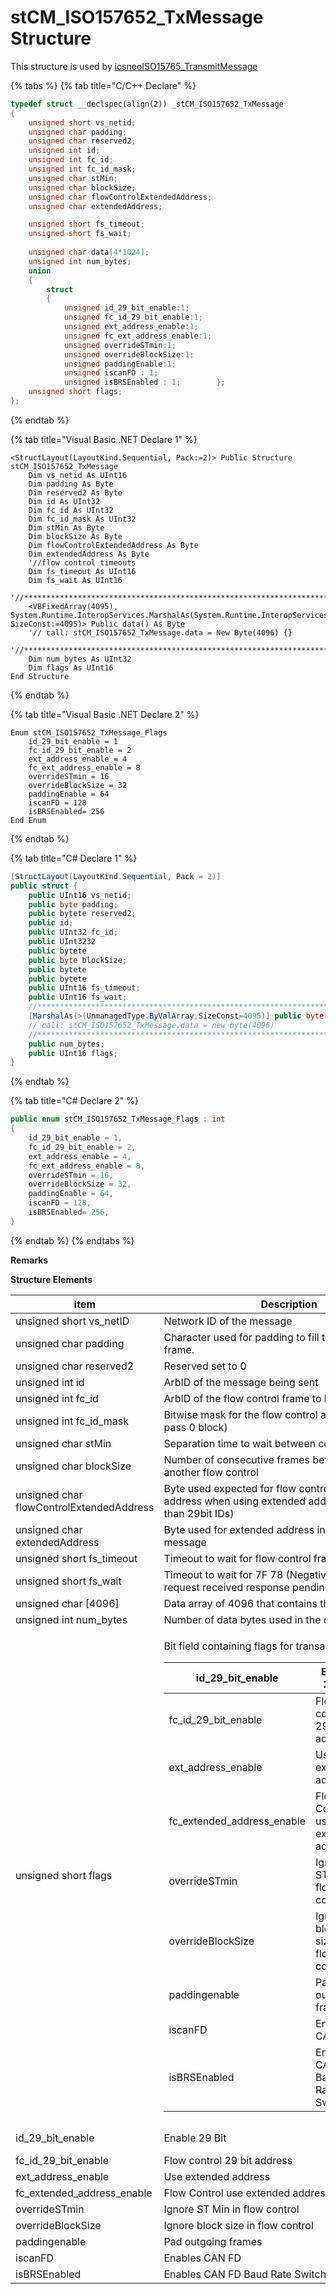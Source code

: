 # stCM\_ISO157652\_TxMessage Structure

This structure is used by [icsneoISO15765\_TransmitMessage](../../message-functions-overview-intrepidcs-api/iso15765-message-functions-overview-intrepidcs-api/iso15765\_transmitmessage-method-intrepidcs-api.md)

{% tabs %}
{% tab title="C/C++ Declare" %}
```cpp
typedef struct __declspec(align(2)) _stCM_ISO157652_TxMessage
{
    unsigned short vs_netid; 
    unsigned char padding; 
    unsigned char reserved2;
    unsigned int id; 
    unsigned int fc_id; 
    unsigned int fc_id_mask; 
    unsigned char stMin;
    unsigned char blockSize;
    unsigned char flowControlExtendedAddress; 
    unsigned char extendedAddress; 

    unsigned short fs_timeout; 
    unsigned short fs_wait; 
   
    unsigned char data[4*1024]; 
    unsigned int num_bytes;
    union
    { 
        struct
        {
            unsigned id_29_bit_enable:1; 
            unsigned fc_id_29_bit_enable:1; 
            unsigned ext_address_enable:1; 
            unsigned fc_ext_address_enable:1; 
            unsigned overrideSTmin:1;
            unsigned overrideBlockSize:1;
            unsigned paddingEnable:1;
            unsigned iscanFD : 1;
            unsigned isBRSEnabled : 1;        };
    unsigned short flags;
};
```
{% endtab %}

{% tab title="Visual Basic .NET Declare 1" %}
```vbnet
<StructLayout(LayoutKind.Sequential, Pack:=2)> Public Structure stCM_ISO157652_TxMessage
    Dim vs_netid As UInt16
    Dim padding As Byte
    Dim reserved2 As Byte
    Dim id As UInt32
    Dim fc_id As UInt32
    Dim fc_id_mask As UInt32
    Dim stMin As Byte
    Dim blockSize As Byte
    Dim flowControlExtendedAddress As Byte 
    Dim extendedAddress As Byte
    '//flow control timeouts
    Dim fs_timeout As UInt16
    Dim fs_wait As UInt16
    '//******************************************************************************************************************
    <VBFixedArray(4095), System.Runtime.InteropServices.MarshalAs(System.Runtime.InteropServices.UnmanagedType.ByValArray, SizeConst:=4095)> Public data() As Byte
    '// call: stCM_ISO157652_TxMessage.data = New Byte(4096) {}
    '//******************************************************************************************************************
    Dim num_bytes As UInt32
    Dim flags As UInt16
End Structure
```
{% endtab %}

{% tab title="Visual Basic .NET Declare 2" %}
```vbnet
Enum stCM_ISO157652_TxMessage_Flags
    id_29_bit_enable = 1 
    fc_id_29_bit_enable = 2 
    ext_address_enable = 4 
    fc_ext_address_enable = 8 
    overrideSTmin = 16 
    overrideBlockSize = 32 
    paddingEnable = 64 
    iscanFD = 128 
    isBRSEnabled= 256
End Enum
```
{% endtab %}

{% tab title="C# Declare 1" %}
```csharp
[StructLayout(LayoutKind.Sequential, Pack = 2)]
public struct {
    public UInt16 vs_netid;
    public byte padding;
    public bytete reserved2;
    public id;
    public UInt32 fc_id; 
    public UInt3232
    public bytete
    public byte blockSize;
    public bytete
    public bytete
    public UInt16 fs_timeout;
    public UInt16 fs_wait; 
    //******************************************************************************************************************
    [MarshalAs(>(UnmanagedType.ByValArray,SizeConst=4095)] public byte[] data;
    // call: stCM_ISO157652_TxMessage.data = new byte(4096)
    //******************************************************************************************************************
    public num_bytes;
    public UInt16 flags;
}
```
{% endtab %}

{% tab title="C# Declare 2" %}
```csharp
public enum stCM_ISO157652_TxMessage_Flags : int
{
    id_29_bit_enable = 1,
    fc_id_29_bit_enable = 2, 
    ext_address_enable = 4, 
    fc_ext_address_enable = 8, 
    overrideSTmin = 16, 
    overrideBlockSize = 32, 
    paddingEnable = 64, 
    iscanFD = 128,
    isBRSEnabled= 256,
}
```
{% endtab %}
{% endtabs %}

**Remarks**

**Structure Elements**

| Item                                     | Description                                                                                                                                                                                                                                                                                                                                                                                                                                                                                                                                                                                                                                                                                                                                                                                                                        |           |
| ---------------------------------------- | ---------------------------------------------------------------------------------------------------------------------------------------------------------------------------------------------------------------------------------------------------------------------------------------------------------------------------------------------------------------------------------------------------------------------------------------------------------------------------------------------------------------------------------------------------------------------------------------------------------------------------------------------------------------------------------------------------------------------------------------------------------------------------------------------------------------------------------- | --------- |
| unsigned short vs\_netID                 | Network ID of the message                                                                                                                                                                                                                                                                                                                                                                                                                                                                                                                                                                                                                                                                                                                                                                                                          |           |
| unsigned char padding                    | Character used for padding to fill the rest of the last frame.                                                                                                                                                                                                                                                                                                                                                                                                                                                                                                                                                                                                                                                                                                                                                                     |           |
| unsigned char reserved2                  | Reserved set to 0                                                                                                                                                                                                                                                                                                                                                                                                                                                                                                                                                                                                                                                                                                                                                                                                                  |           |
| unsigned int id                          | ArbID of the message being sent                                                                                                                                                                                                                                                                                                                                                                                                                                                                                                                                                                                                                                                                                                                                                                                                    |           |
| unsigned int fc\_id                      | ArbID of the flow control frame to look for                                                                                                                                                                                                                                                                                                                                                                                                                                                                                                                                                                                                                                                                                                                                                                                        |           |
| unsigned int fc\_id\_mask                | Bitwise mask for the flow control arbitration ID. (1 pass 0 block)                                                                                                                                                                                                                                                                                                                                                                                                                                                                                                                                                                                                                                                                                                                                                                 |           |
| unsigned char stMin                      | Separation time to wait between consecutive frames                                                                                                                                                                                                                                                                                                                                                                                                                                                                                                                                                                                                                                                                                                                                                                                 |           |
| unsigned char blockSize                  | Number of consecutive frames before expecting another flow control                                                                                                                                                                                                                                                                                                                                                                                                                                                                                                                                                                                                                                                                                                                                                                 |           |
| unsigned char flowControlExtendedAddress | Byte used expected for flow control extended address when using extended addressing (different than 29bit IDs)                                                                                                                                                                                                                                                                                                                                                                                                                                                                                                                                                                                                                                                                                                                     |           |
| unsigned char extendedAddress            | Byte used for extended address in transmitted message                                                                                                                                                                                                                                                                                                                                                                                                                                                                                                                                                                                                                                                                                                                                                                              |           |
| unsigned short fs\_timeout               | Timeout to wait for flow control frame                                                                                                                                                                                                                                                                                                                                                                                                                                                                                                                                                                                                                                                                                                                                                                                             |           |
| unsigned short fs\_wait                  | Timeout to wait for 7F 78 (Negative response of request received response pending                                                                                                                                                                                                                                                                                                                                                                                                                                                                                                                                                                                                                                                                                                                                                  |           |
| unsigned char \[4096]                    | Data array of 4096 that contains the data to send                                                                                                                                                                                                                                                                                                                                                                                                                                                                                                                                                                                                                                                                                                                                                                                  |           |
| unsigned int num\_bytes                  | Number of data bytes used in the data array                                                                                                                                                                                                                                                                                                                                                                                                                                                                                                                                                                                                                                                                                                                                                                                        |           |
| unsigned short flags                     | <p>Bit field containing flags for transaction</p><table><thead><tr><th>id_29_bit_enable</th><th>Enable 29 Bit</th><th>address 1</th></tr></thead><tbody><tr><td>fc_id_29_bit_enable</td><td>Flow control 29 bit address</td><td>2</td></tr><tr><td>ext_address_enable</td><td>Use extended address</td><td>4</td></tr><tr><td>fc_extended_address_enable</td><td>Flow Control use extended address</td><td>8</td></tr><tr><td>overrideSTmin</td><td>Ignore ST Min in flow control</td><td>16</td></tr><tr><td>overrideBlockSize</td><td>Ignore block size in flow control</td><td>32</td></tr><tr><td>paddingenable</td><td>Pad outgoing frames</td><td>64</td></tr><tr><td>iscanFD</td><td>Enables CAN FD</td><td>128</td></tr><tr><td>isBRSEnabled</td><td>Enables CAN FD Baud Rate Switch</td><td>256</td></tr></tbody></table> |           |
| id\_29\_bit\_enable                      | Enable 29 Bit                                                                                                                                                                                                                                                                                                                                                                                                                                                                                                                                                                                                                                                                                                                                                                                                                      | address 1 |
| fc\_id\_29\_bit\_enable                  | Flow control 29 bit address                                                                                                                                                                                                                                                                                                                                                                                                                                                                                                                                                                                                                                                                                                                                                                                                        | 2         |
| ext\_address\_enable                     | Use extended address                                                                                                                                                                                                                                                                                                                                                                                                                                                                                                                                                                                                                                                                                                                                                                                                               | 4         |
| fc\_extended\_address\_enable            | Flow Control use extended address                                                                                                                                                                                                                                                                                                                                                                                                                                                                                                                                                                                                                                                                                                                                                                                                  | 8         |
| overrideSTmin                            | Ignore ST Min in flow control                                                                                                                                                                                                                                                                                                                                                                                                                                                                                                                                                                                                                                                                                                                                                                                                      | 16        |
| overrideBlockSize                        | Ignore block size in flow control                                                                                                                                                                                                                                                                                                                                                                                                                                                                                                                                                                                                                                                                                                                                                                                                  | 32        |
| paddingenable                            | Pad outgoing frames                                                                                                                                                                                                                                                                                                                                                                                                                                                                                                                                                                                                                                                                                                                                                                                                                | 64        |
| iscanFD                                  | Enables CAN FD                                                                                                                                                                                                                                                                                                                                                                                                                                                                                                                                                                                                                                                                                                                                                                                                                     | 128       |
| isBRSEnabled                             | Enables CAN FD Baud Rate Switch                                                                                                                                                                                                                                                                                                                                                                                                                                                                                                                                                                                                                                                                                                                                                                                                    | 256       |
